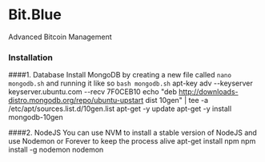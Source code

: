 # Bit.Blue
Advanced Bitcoin Management

### Installation
####1. Database
Install MongoDB by creating a new file called `nano mongodb.sh` and running it like so `bash mongodb.sh`
    apt-key adv --keyserver keyserver.ubuntu.com --recv 7F0CEB10
    echo "deb http://downloads-distro.mongodb.org/repo/ubuntu-upstart dist 10gen" | tee -a /etc/apt/sources.list.d/10gen.list
    apt-get -y update
    apt-get -y install mongodb-10gen

####2. NodeJS
You can use NVM to install a stable version of NodeJS and use Nodemon or Forever to keep the process alive
	apt-get install npm
	npm install -g nodemon
	nodemon

